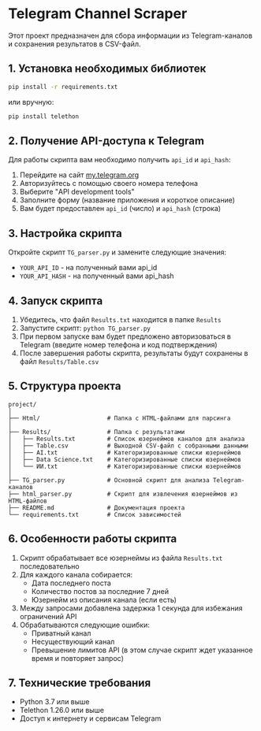 # Telegram Channel Scraper

Этот проект предназначен для сбора информации из Telegram-каналов и сохранения результатов в CSV-файл.

## 1. Установка необходимых библиотек

```bash
pip install -r requirements.txt
```

или вручную:

```bash
pip install telethon
```

## 2. Получение API-доступа к Telegram

Для работы скрипта вам необходимо получить `api_id` и `api_hash`:

1. Перейдите на сайт [my.telegram.org](https://my.telegram.org/)
2. Авторизуйтесь с помощью своего номера телефона
3. Выберите "API development tools"
4. Заполните форму (название приложения и короткое описание)
5. Вам будет предоставлен `api_id` (число) и `api_hash` (строка)

## 3. Настройка скрипта

Откройте скрипт `TG_parser.py` и замените следующие значения:
- `YOUR_API_ID` - на полученный вами api_id
- `YOUR_API_HASH` - на полученный вами api_hash

## 4. Запуск скрипта

1. Убедитесь, что файл `Results.txt` находится в папке `Results`
2. Запустите скрипт: `python TG_parser.py`
3. При первом запуске вам будет предложено авторизоваться в Telegram (введите номер телефона и код подтверждения)
4. После завершения работы скрипта, результаты будут сохранены в файл `Results/Table.csv`

## 5. Структура проекта

```
project/
│
├── Html/                   # Папка с HTML-файлами для парсинга
│
├── Results/                # Папка с результатами
│   ├── Results.txt         # Список юзернеймов каналов для анализа
│   ├── Table.csv           # Выходной CSV-файл с собранными данными
│   ├── AI.txt              # Категоризированные списки юзернеймов
│   ├── Data Science.txt    # Категоризированные списки юзернеймов
│   └── ИИ.txt              # Категоризированные списки юзернеймов
│
├── TG_parser.py            # Основной скрипт для анализа Telegram-каналов
├── html_parser.py          # Скрипт для извлечения юзернеймов из HTML-файлов
├── README.md               # Документация проекта
└── requirements.txt        # Список зависимостей
```

## 6. Особенности работы скрипта

1. Скрипт обрабатывает все юзернеймы из файла `Results.txt` последовательно
2. Для каждого канала собирается:
   - Дата последнего поста
   - Количество постов за последние 7 дней
   - Юзернейм из описания канала (если есть)
3. Между запросами добавлена задержка 1 секунда для избежания ограничений API
4. Обрабатываются следующие ошибки:
   - Приватный канал
   - Несуществующий канал
   - Превышение лимитов API (в этом случае скрипт ждет указанное время и повторяет запрос)

## 7. Технические требования

- Python 3.7 или выше
- Telethon 1.26.0 или выше
- Доступ к интернету и сервисам Telegram